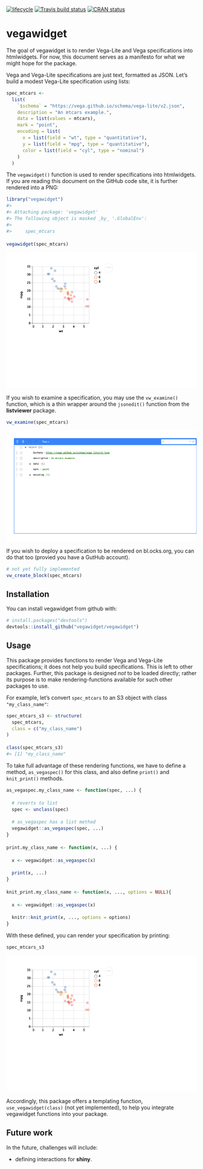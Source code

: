 
<!-- README.md is generated from README.Rmd. Please edit that file -->

[![lifecycle](https://img.shields.io/badge/lifecycle-experimental-orange.svg)](https://www.tidyverse.org/lifecycle/#experimental)
[![Travis build
status](https://travis-ci.org/vegawidget/vegawidget.svg?branch=master)](https://travis-ci.org/vegawidget/vegawidget)
[![CRAN
status](https://www.r-pkg.org/badges/version/vegawidget)](https://cran.r-project.org/package=vegawidget)

# vegawidget

The goal of vegawidget is to render Vega-Lite and Vega specifications
into htmlwidgets. For now, this document serves as a manifesto for what
we might hope for the package.

Vega and Vega-Lite specifications are just text, formatted as JSON.
Let’s build a modest Vega-Lite specification using lists:

``` r
spec_mtcars <-
  list(
    `$schema` = "https://vega.github.io/schema/vega-lite/v2.json",
    description = "An mtcars example.",
    data = list(values = mtcars),
    mark = "point",
    encoding = list(
      x = list(field = "wt", type = "quantitative"),
      y = list(field = "mpg", type = "quantitative"),
      color = list(field = "cyl", type = "nominal")
    )
  )  
```

The `vegawidget()` function is used to render specifications into
htmlwidgets. If you are reading this document on the GitHub code site,
it is further rendered into a PNG:

``` r
library("vegawidget")
#> 
#> Attaching package: 'vegawidget'
#> The following object is masked _by_ '.GlobalEnv':
#> 
#>     spec_mtcars

vegawidget(spec_mtcars)
```

![](man/figures/README-vegawidget-1.png)<!-- -->

If you wish to examine a specification, you may use the `vw_examine()`
function, which is a thin wrapper around the `jsonedit()` function from
the **listviewer** package.

``` r
vw_examine(spec_mtcars)
```

![](man/figures/README-unnamed-chunk-2-1.png)<!-- -->

If you wish to deploy a specification to be rendered on bl.ocks.org, you
can do that too (provied you have a GutHub account).

``` r
# not yet fully implemented
vw_create_block(spec_mtcars)
```

## Installation

You can install vegawidget from github with:

``` r
# install.packages("devtools")
devtools::install_github("vegawidget/vegawidget")
```

## Usage

This package provides functions to render Vega and Vega-Lite
specifications; it does not help you build specifications. This is left
to other packages. Further, this package is designed *not* to be loaded
directly; rather its purpose is to make rendering-functions available
for such other packages to use.

For example, let’s convert `spec_mtcars` to an S3 object with class
`"my_class_name"`:

``` r
spec_mtcars_s3 <- structure(
  spec_mtcars,
  class = c("my_class_name")
)

class(spec_mtcars_s3)
#> [1] "my_class_name"
```

To take full advantage of these rendering functions, we have to define a
method, `as_vegaspec()` for this class, and also define `print()` and
`knit_print()` methods.

``` r
as_vegaspec.my_class_name <- function(spec, ...) {
  
  # reverts to list
  spec <- unclass(spec)

  # as_vegaspec has a list method
  vegawidget::as_vegaspec(spec, ...)
}

print.my_class_name <- function(x, ...) {
  
  x <- vegawidget::as_vegaspec(x)
  
  print(x, ...)
}

knit_print.my_class_name <- function(x, ..., options = NULL){
  
  x <- vegawidget::as_vegaspec(x)

  knitr::knit_print(x, ..., options = options)
}
```

With these defined, you can render your specification by printing:

``` r
spec_mtcars_s3
```

![](man/figures/README-unnamed-chunk-3-1.png)<!-- -->

Accordingly, this package offers a templating function,
`use_vegawidget(class)` (not yet implemented), to help you integrate
vegawidget functions into your package.

## Future work

In the future, challenges will include:

  - defining interactions for **shiny**.
